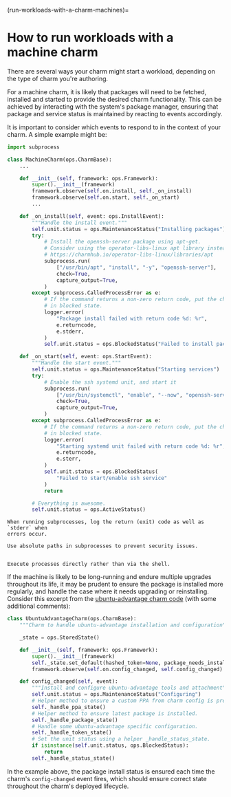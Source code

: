 (run-workloads-with-a-charm-machines)=
# How to run workloads with a machine charm

There are several ways your charm might start a workload, depending on the type of charm you're authoring.

For a machine charm, it is likely that packages will need to be fetched, installed and started to provide the desired charm functionality. This can be achieved by interacting with the system's package manager, ensuring that package and service status is maintained by reacting to events accordingly.

It is important to consider which events to respond to in the context of your charm. A simple example might be:

```python
import subprocess

class MachineCharm(ops.CharmBase):
    ...

    def __init__(self, framework: ops.Framework):
        super().__init__(framework)
        framework.observe(self.on.install, self._on_install)
        framework.observe(self.on.start, self._on_start)
        ...

    def _on_install(self, event: ops.InstallEvent):
        """Handle the install event."""
        self.unit.status = ops.MaintenanceStatus("Installing packages")
        try:
            # Install the openssh-server package using apt-get.
            # Consider using the operator-libs-linux apt library instead:
            # https://charmhub.io/operator-libs-linux/libraries/apt
            subprocess.run(
                ["/usr/bin/apt", "install", "-y", "openssh-server"],
                check=True,
                capture_output=True,
            )
        except subprocess.CalledProcessError as e:
            # If the command returns a non-zero return code, put the charm
            # in blocked state.
            logger.error(
                "Package install failed with return code %d: %r",
                e.returncode,
                e.stderr,
            )
            self.unit.status = ops.BlockedStatus("Failed to install packages")

    def _on_start(self, event: ops.StartEvent):
        """Handle the start event."""
        self.unit.status = ops.MaintenanceStatus("Starting services")
        try:
            # Enable the ssh systemd unit, and start it
            subprocess.run(
                ["/usr/bin/systemctl", "enable", "--now", "openssh-server"],
                check=True,
                capture_output=True,
            )
        except subprocess.CalledProcessError as e:
            # If the command returns a non-zero return code, put the charm
            # in blocked state.
            logger.error(
                "Starting systemd unit failed with return code %d: %r",
                e.returncode,
                e.sterr,
            )
            self.unit.status = ops.BlockedStatus(
                "Failed to start/enable ssh service"
            )
            return

        # Everything is awesome.
        self.unit.status = ops.ActiveStatus()
```

```{tip}
When running subprocesses, log the return (exit) code as well as `stderr` when
errors occur.
```

```{tip}
Use absolute paths in subprocesses to prevent security issues.
```

```{tip}

Execute processes directly rather than via the shell.
```

If the machine is likely to be long-running and endure multiple upgrades throughout its life, it may be prudent to ensure the package is installed more regularly, and handle the case where it needs upgrading or reinstalling. Consider this excerpt from the [ubuntu-advantage charm code](https://git.launchpad.net/charm-ubuntu-advantage/tree/src/charm.py) (with some additional comments):

```python
class UbuntuAdvantageCharm(ops.CharmBase):
    """Charm to handle ubuntu-advantage installation and configuration"""

    _state = ops.StoredState()

    def __init__(self, framework: ops.Framework):
        super().__init__(framework)
        self._state.set_default(hashed_token=None, package_needs_installing=True, ppa=None)
        framework.observe(self.on.config_changed, self.config_changed)

    def config_changed(self, event):
        """Install and configure ubuntu-advantage tools and attachment"""
        self.unit.status = ops.MaintenanceStatus("Configuring")
        # Helper method to ensure a custom PPA from charm config is present on the system.
        self._handle_ppa_state()
        # Helper method to ensure latest package is installed.
        self._handle_package_state()
        # Handle some ubuntu-advantage specific configuration.
        self._handle_token_state()
        # Set the unit status using a helper _handle_status_state.
        if isinstance(self.unit.status, ops.BlockedStatus):
            return
        self._handle_status_state()
```

In the example above, the package install status is ensured each time the charm's `config-changed` event fires, which should ensure correct state throughout the charm's deployed lifecycle.
